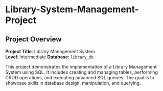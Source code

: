 # Library-System-Management-Project

## Project Overview


**Project Title**: Library Management System  
**Level**: Intermediate 
**Database**: `library_db`

This project demonstrates the implementation of a Library Management System using SQL. It includes creating and managing tables, performing CRUD operations, and executing advanced SQL queries. The goal is to showcase skills in database design, manipulation, and querying.
